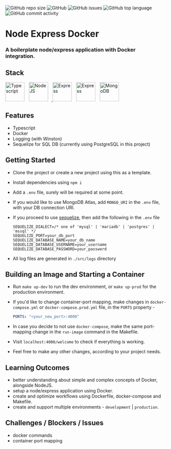![GitHub repo size](https://img.shields.io/github/repo-size/Aakash1103Jha/node-express-docker?style=for-the-badge) ![GitHub](https://img.shields.io/github/license/Aakash1103Jha/node-express-docker?style=for-the-badge) ![GitHub issues](https://img.shields.io/github/issues/Aakash1103Jha/node-express-docker?style=for-the-badge) ![GitHub top language](https://img.shields.io/github/languages/top/Aakash1103Jha/node-express-docker?style=for-the-badge) ![GitHub commit activity](https://img.shields.io/github/commit-activity/w/Aakash1103Jha/node-express-docker?color=orange&style=for-the-badge)

# Node Express Docker

### A boilerplate node/express application with Docker integration.

## Stack

<p><a href="https://www.typescriptlang.org/" target="_blank" rel="noreferrer"><img src="https://cdn.worldvectorlogo.com/logos/typescript.svg" width="60" height="60" style="margin-right:10px" alt="Typescript" /></a> 
<a href="https://nodejs.org/en/" target="_blank" rel="noreferrer"><img src="https://cdn.worldvectorlogo.com/logos/nodejs-icon.svg" width="60" height="60" style="margin-right:10px" alt="NodeJS" /> 
<a href="https://expressjs.com/" target="_blank" rel="noreferrer"><img src="https://raw.githubusercontent.com/danielcranney/readme-generator/main/public/icons/skills/express-dark.svg" width="60" height="60" style="margin-right:10px" alt="Express" /></a>
<a href="https://docker.com/" target="_blank" rel="noreferrer"><img src="https://cdn.worldvectorlogo.com/logos/docker.svg" width="60" height="60" style="margin-right:10px" alt="Express" /></a>
<a href="https://mongodb.com/" target="_blank" rel="noreferrer"><img src="https://cdn.worldvectorlogo.com/logos/mongodb-icon-1.svg" width="60" height="60" style="margin-right:10px" alt="MongoDB" /></a>
</p>

## Features

-   Typescript
-   Docker
-   Logging (with Winston)
-   Sequelize for SQL DB (currently using PostgreSQL in this project)

## Getting Started

-   Clone the project or create a new project using this as a template.
-   Install dependencies using `npm i`
-   Add a `.env` file, surely will be required at some point.
-   If you would like to use MongoDB Atlas, add `MONGO_URI` in the `.env` file, with your DB connection URI.
-   If you proceed to use [sequelize], then add the following in the `.env` file

    ```
    SEQUELIZE_DIALECT=/* one of 'mysql' | 'mariadb' | 'postgres' | 'mssql' */
    SEQUELIZE_PORT=your_db_port
    SEQUELIZE_DATABASE_NAME=your_db_name
    SEQUELIZE_DATABASE_USERNAME=your_username
    SEQUELIZE_DATABASE_PASSWORD=your_password
    ```

-   All log files are generated in `./src/logs` directory

[sequelize]: https://sequelize.org/docs/v6/getting-started/

## Building an Image and Starting a Container

-   Run `make up-dev` to run the dev environment, or `make up-prod` for the production environment.
-   If you'd like to change container-port mapping, make changes in `docker-compose.yml` or `docker-compose.prod.yml` file, in the `PORTS` property -

    ```yml
    PORTS: "<your_new_port>:4000"
    ```

-   In case you decide to not use `docker-compose`, make the same port-mapping change in the `run-image` command in the Makefile.
-   Visit `localhost:4000/welcome` to check if everything is working.
-   Feel free to make any other changes, according to your project needs.

## Learning Outcomes

-   better understanding about simple and complex concepts of Docker, alongside NodeJS.
-   setup a node/express application using Docker.
-   create and optimize workflows using Dockerfile, docker-compose and Makefile.
-   create and support multiple environments - `development` | `production`.

## Challenges / Blockers / Issues

-   docker commands
-   container port mapping


